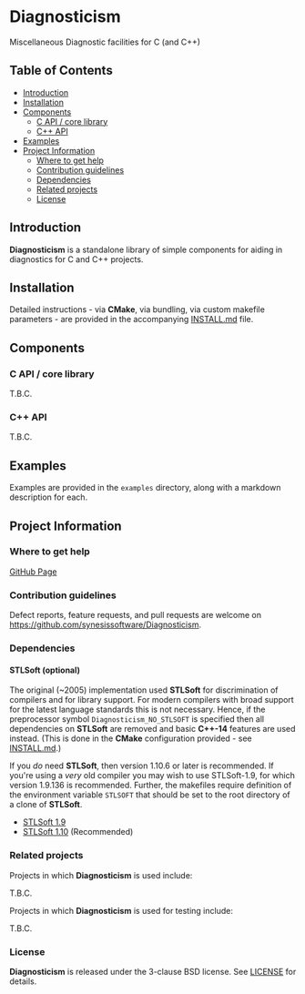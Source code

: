 # Diagnosticism <!-- omit in toc -->

Miscellaneous Diagnostic facilities for C (and C++)


## Table of Contents <!-- omit in toc -->


- [Introduction](#introduction)
- [Installation](#installation)
- [Components](#components)
  - [C API / core library](#c-api--core-library)
  - [C++ API](#c-api)
- [Examples](#examples)
- [Project Information](#project-information)
  - [Where to get help](#where-to-get-help)
  - [Contribution guidelines](#contribution-guidelines)
  - [Dependencies](#dependencies)
  - [Related projects](#related-projects)
  - [License](#license)


## Introduction

**Diagnosticism** is a standalone library of simple components for aiding in diagnostics for C and C++ projects.


## Installation

Detailed instructions - via **CMake**, via bundling, via custom makefile
parameters - are provided in the accompanying [INSTALL.md](./INSTALL.md)
file.


## Components

### C API / core library

T.B.C.


### C++ API

T.B.C.


## Examples

Examples are provided in the ```examples``` directory, along with a markdown description for each.


## Project Information

### Where to get help

[GitHub Page](https://github.com/synesissoftware/Diagnosticism "GitHub Page")


### Contribution guidelines

Defect reports, feature requests, and pull requests are welcome on https://github.com/synesissoftware/Diagnosticism.


### Dependencies

#### STLSoft (optional) <!-- omit in toc -->

The original (~2005) implementation used **STLSoft** for discrimination of compilers and for library support. For modern compilers with broad support for the latest language standards this is not necessary. Hence, if the preprocessor symbol `Diagnosticism_NO_STLSOFT` is specified then all dependencies on **STLSoft** are removed and basic **C++-14** features are used instead. (This is done in the **CMake** configuration provided - see [INSTALL.md](./INSTALL.md).)

If you _do_ need **STLSoft**, then version 1.10.6 or later is recommended. If you're using a _very_ old compiler you may wish to use STLSoft-1.9, for which version 1.9.136 is recommended. Further, the makefiles require definition of the environment variable `STLSOFT` that should be set to the root directory of a clone of **STLSoft**.

* [STLSoft 1.9](http://github.com/synesissoftware/STLSoft-1.9/)
* [STLSoft 1.10](http://github.com/synesissoftware/STLSoft-1.10/) (Recommended)


### Related projects

Projects in which **Diagnosticism** is used include:

T.B.C.


Projects in which **Diagnosticism** is used for testing include:

T.B.C.


### License

**Diagnosticism** is released under the 3-clause BSD license. See [LICENSE](./LICENSE) for details.


<!-- ########################### end of file ########################### -->

